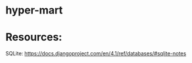 # hyper-mart

# Resources:
SQLite: https://docs.djangoproject.com/en/4.1/ref/databases/#sqlite-notes